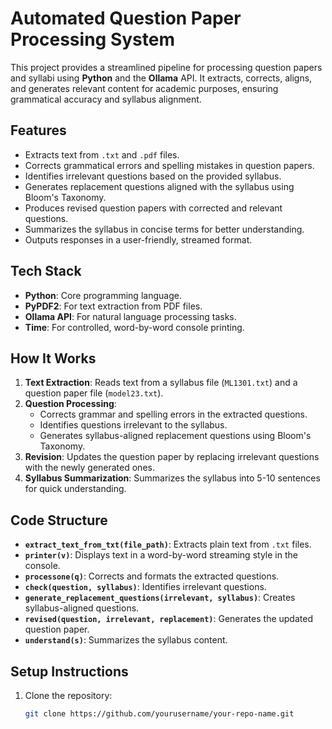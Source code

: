 # Automated Question Paper Processing System

This project provides a streamlined pipeline for processing question papers and syllabi using **Python** and the **Ollama** API. It extracts, corrects, aligns, and generates relevant content for academic purposes, ensuring grammatical accuracy and syllabus alignment.

## Features

- Extracts text from `.txt` and `.pdf` files.
- Corrects grammatical errors and spelling mistakes in question papers.
- Identifies irrelevant questions based on the provided syllabus.
- Generates replacement questions aligned with the syllabus using Bloom's Taxonomy.
- Produces revised question papers with corrected and relevant questions.
- Summarizes the syllabus in concise terms for better understanding.
- Outputs responses in a user-friendly, streamed format.

## Tech Stack

- **Python**: Core programming language.
- **PyPDF2**: For text extraction from PDF files.
- **Ollama API**: For natural language processing tasks.
- **Time**: For controlled, word-by-word console printing.

## How It Works

1. **Text Extraction**: Reads text from a syllabus file (`ML1301.txt`) and a question paper file (`model23.txt`).
2. **Question Processing**:
   - Corrects grammar and spelling errors in the extracted questions.
   - Identifies questions irrelevant to the syllabus.
   - Generates syllabus-aligned replacement questions using Bloom's Taxonomy.
3. **Revision**: Updates the question paper by replacing irrelevant questions with the newly generated ones.
4. **Syllabus Summarization**: Summarizes the syllabus into 5-10 sentences for quick understanding.

## Code Structure

- **`extract_text_from_txt(file_path)`**: Extracts plain text from `.txt` files.
- **`printer(v)`**: Displays text in a word-by-word streaming style in the console.
- **`processone(q)`**: Corrects and formats the extracted questions.
- **`check(question, syllabus)`**: Identifies irrelevant questions.
- **`generate_replacement_questions(irrelevant, syllabus)`**: Creates syllabus-aligned questions.
- **`revised(question, irrelevant, replacement)`**: Generates the updated question paper.
- **`understand(s)`**: Summarizes the syllabus content.

## Setup Instructions

1. Clone the repository:
   ```bash
   git clone https://github.com/yourusername/your-repo-name.git
